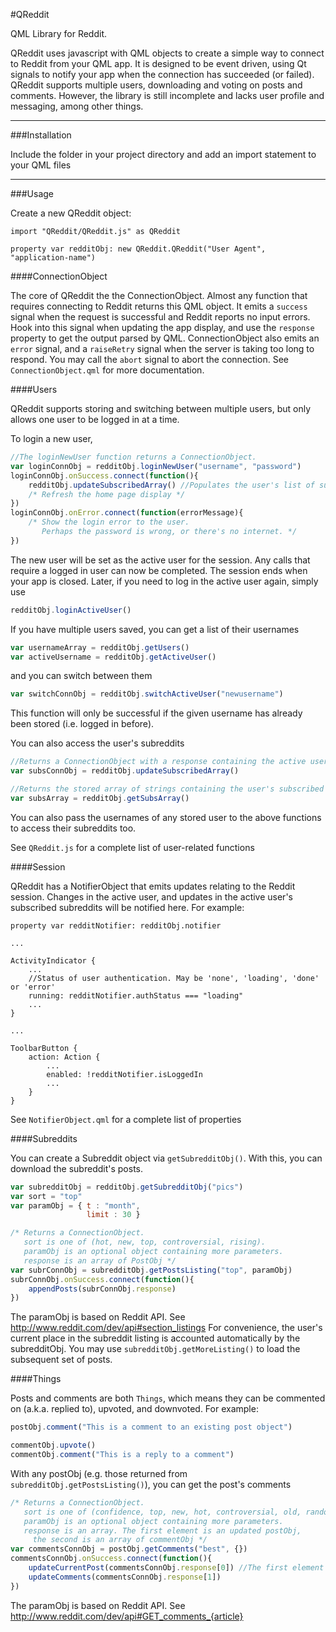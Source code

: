 #QReddit

QML Library for Reddit.

QReddit uses javascript with QML objects to create a simple way to connect to Reddit from your QML app. It is designed to be event driven, using Qt signals to notify your app when the connection has succeeded (or failed). QReddit supports multiple users, downloading and voting on posts and comments. However, the library is still incomplete and lacks user profile and messaging, among other things.

--------------

###Installation

Include the folder in your project directory and add an import statement to your QML files

-------------

###Usage

Create a new QReddit object:

```
import "QReddit/QReddit.js" as QReddit

property var redditObj: new QReddit.QReddit("User Agent", "application-name")
```

####ConnectionObject

The core of QReddit the the ConnectionObject. Almost any function that requires connecting to Reddit returns this QML object. It emits a `success` signal when the request is successful and Reddit reports no input errors. Hook into this signal when updating the app display, and use the `response` property to get the output parsed by QML. ConnectionObject also emits an `error` signal, and a `raiseRetry` signal when the server is taking too long to respond. You may call the `abort` signal to abort the connection. See `ConnectionObject.qml` for more documentation.

####Users

QReddit supports storing and switching between multiple users, but only allows one user to be logged in at a time.

To login a new user,
```javascript
//The loginNewUser function returns a ConnectionObject.
var loginConnObj = redditObj.loginNewUser("username", "password")
loginConnObj.onSuccess.connect(function(){
    redditObj.updateSubscribedArray() //Populates the user's list of subscribed subreddits
    /* Refresh the home page display */
})
loginConnObj.onError.connect(function(errorMessage){
    /* Show the login error to the user. 
       Perhaps the password is wrong, or there's no internet. */
})
```

The new user will be set as the active user for the session. Any calls that require a logged in user can now be completed. The session ends when your app is closed. Later, if you need to log in the active user again, simply use
```javascript
redditObj.loginActiveUser()
```

If you have multiple users saved, you can get a list of their usernames
```javascript
var usernameArray = redditObj.getUsers()
var activeUsername = redditObj.getActiveUser()
```

and you can switch between them
```javascript
var switchConnObj = redditObj.switchActiveUser("newusername")
```
This function will only be successful if the given username has already been stored (i.e. logged in before).

You can also access the user's subreddits
```javascript
//Returns a ConnectionObject with a response containing the active user's subscribed subreddits
var subsConnObj = redditObj.updateSubscribedArray()

//Returns the stored array of strings containing the user's subscribed subreddits
var subsArray = redditObj.getSubsArray()
```
You can also pass the usernames of any stored user to the above functions to access their subreddits too.

See `QReddit.js` for a complete list of user-related functions

####Session

QReddit has a NotifierObject that emits updates relating to the Reddit session. Changes in the active user, and updates in the active user's subscribed subreddits will be notified here. For example:
```
property var redditNotifier: redditObj.notifier

...

ActivityIndicator {
    ...
    //Status of user authentication. May be 'none', 'loading', 'done' or 'error'
    running: redditNotifier.authStatus === "loading"
    ...
}

...

ToolbarButton {
    action: Action {
        ...
        enabled: !redditNotifier.isLoggedIn
        ...
    }
}
```

See `NotifierObject.qml` for a complete list of properties

####Subreddits

You can create a Subreddit object via `getSubredditObj()`. With this, you can download the subreddit's posts.
```javascript
var subredditObj = redditObj.getSubredditObj("pics")
var sort = "top"
var paramObj = { t : "month",
                 limit : 30 }

/* Returns a ConnectionObject.
   sort is one of (hot, new, top, controversial, rising).
   paramObj is an optional object containing more parameters.
   response is an array of PostObj */
var subrConnObj = subredditObj.getPostsListing("top", paramObj)
subrConnObj.onSuccess.connect(function(){
    appendPosts(subrConnObj.response)
})
```
The paramObj is based on Reddit API. See http://www.reddit.com/dev/api#section_listings
For convenience, the user's current place in the subreddit listing is accounted automatically by the subredditObj. You may use `subredditObj.getMoreListing()` to load the subsequent set of posts.

####Things

Posts and comments are both `Things`, which means they can be commented on (a.k.a. replied to), upvoted, and downvoted. For example:
```javascript
postObj.comment("This is a comment to an existing post object")

commentObj.upvote()
commentObj.comment("This is a reply to a comment")
```

With any postObj (e.g. those returned from `subredditObj.getPostsListing()`), you can get the post's comments
```javascript
/* Returns a ConnectionObject.
   sort is one of (confidence, top, new, hot, controversial, old, random).
   paramObj is an optional object containing more parameters.
   response is an array. The first element is an updated postObj, 
     the second is an array of commentObj */
var commentsConnObj = postObj.getComments("best", {})
commentsConnObj.onSuccess.connect(function(){
    updateCurrentPost(commentsConnObj.response[0]) //The first element is a postObj referencing the same post, but with updated information
    updateComments(commentsConnObj.response[1]) 
})
```
The paramObj is based on Reddit API. See http://www.reddit.com/dev/api#GET_comments_{article}
